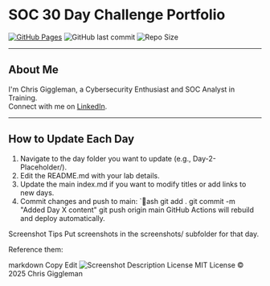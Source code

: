 # SOC 30 Day Challenge Portfolio

[![GitHub Pages](https://img.shields.io/badge/GitHub%20Pages-Live-brightgreen)](https://<your-username>.github.io/SOC-30-Day-Challenge/)
![GitHub last commit](https://img.shields.io/github/last-commit/<your-username>/SOC-30-Day-Challenge)
![Repo Size](https://img.shields.io/github/repo-size/<your-username>/SOC-30-Day-Challenge)

---

## About Me
I'm Chris Giggleman, a Cybersecurity Enthusiast and SOC Analyst in Training.  
Connect with me on [LinkedIn](https://www.linkedin.com/in/chris-giggleman).

---

## How to Update Each Day
1. Navigate to the day folder you want to update (e.g., Day-2-Placeholder/).
2. Edit the README.md with your lab details.
3. Update the main index.md if you want to modify titles or add links to new days.
4. Commit changes and push to main:
   `ash
   git add .
   git commit -m "Added Day X content"
   git push origin main
GitHub Actions will rebuild and deploy automatically.

Screenshot Tips
Put screenshots in the screenshots/ subfolder for that day.

Reference them:

markdown
Copy
Edit
![Screenshot Description](./screenshots/your-screenshot.png)
License
MIT License © 2025 Chris Giggleman
